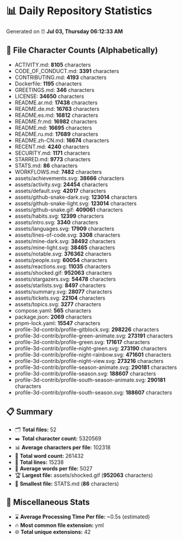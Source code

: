 # 📊 Daily Repository Statistics
Generated on ⏰ **Jul 03, Thursday 06:12:33 AM**

## 📂 File Character Counts (Alphabetically)
- ACTIVITY.md: **8105** characters
- CODE_OF_CONDUCT.md: **3391** characters
- CONTRIBUTING.md: **4193** characters
- Dockerfile: **1195** characters
- GREETINGS.md: **346** characters
- LICENSE: **34650** characters
- README.ar.md: **17438** characters
- README.de.md: **16763** characters
- README.es.md: **16812** characters
- README.fr.md: **16982** characters
- README.md: **16695** characters
- README.ru.md: **17689** characters
- README.zh-CN.md: **16674** characters
- RECENT.md: **4240** characters
- SECURITY.md: **1171** characters
- STARRED.md: **9773** characters
- STATS.md: **86** characters
- WORKFLOWS.md: **7482** characters
- assets/achievements.svg: **38666** characters
- assets/activity.svg: **24454** characters
- assets/default.svg: **42017** characters
- assets/github-snake-dark.svg: **123014** characters
- assets/github-snake-light.svg: **123014** characters
- assets/github-snake.gif: **409061** characters
- assets/habits.svg: **12399** characters
- assets/intro.svg: **3340** characters
- assets/languages.svg: **17909** characters
- assets/lines-of-code.svg: **3308** characters
- assets/mine-dark.svg: **38492** characters
- assets/mine-light.svg: **38465** characters
- assets/notable.svg: **376362** characters
- assets/people.svg: **60054** characters
- assets/reactions.svg: **11035** characters
- assets/shocked.gif: **952063** characters
- assets/stargazers.svg: **54478** characters
- assets/starlists.svg: **8497** characters
- assets/summary.svg: **28077** characters
- assets/tickets.svg: **22104** characters
- assets/topics.svg: **3277** characters
- compose.yaml: **565** characters
- package.json: **2069** characters
- pnpm-lock.yaml: **15547** characters
- profile-3d-contrib/profile-gitblock.svg: **298226** characters
- profile-3d-contrib/profile-green-animate.svg: **273191** characters
- profile-3d-contrib/profile-green.svg: **171617** characters
- profile-3d-contrib/profile-night-green.svg: **273190** characters
- profile-3d-contrib/profile-night-rainbow.svg: **471601** characters
- profile-3d-contrib/profile-night-view.svg: **273216** characters
- profile-3d-contrib/profile-season-animate.svg: **290181** characters
- profile-3d-contrib/profile-season.svg: **188607** characters
- profile-3d-contrib/profile-south-season-animate.svg: **290181** characters
- profile-3d-contrib/profile-south-season.svg: **188607** characters

## 📋 Summary
- 🗂️ **Total files:** 52
- ✒️ **Total character count:** 5320569
- 📊 **Average characters per file:** 102318
- 📝 **Total word count:** 261432
- 🧾 **Total lines:** 15238
- 📐 **Average words per file:** 5027
- 🏆 **Largest file:** assets/shocked.gif (**952063** characters)
- 🥉 **Smallest file:** STATS.md (**86** characters)

## 🌟 Miscellaneous Stats
- ⌛ **Average Processing Time Per file:** ~0.5s (estimated)
- 🔥 **Most common file extension:** yml
- 🌐 **Total unique extensions:** 42
